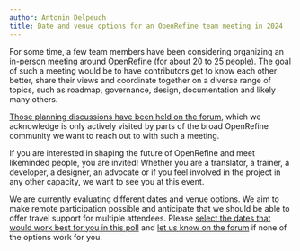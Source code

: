 ```yaml
---
author: Antonin Delpeuch
title: Date and venue options for an OpenRefine team meeting in 2024
---
```


For some time, a few team members have been considering organizing an in-person meeting around OpenRefine (for about 20 to 25 people).
The goal of such a meeting would be to have contributors get to know each other better, share their views and coordinate
together on a diverse range of topics, such as roadmap, governance, design, documentation and likely many others.

[Those planning discussions have been held on the forum](https://forum.openrefine.org/t/organizing-an-openrefine-barcamp/179/23),
which we acknowledge is only actively visited by parts of the broad OpenRefine community we want to reach out to with such a meeting.

If you are interested in shaping the future of OpenRefine and meet likeminded people, you are invited! Whether you are a
translator, a trainer, a developer, a designer, an advocate or if you feel involved in the project in
any other capacity, we want to see you at this event.

We are currently evaluating different dates and venue options. We aim to make remote participation possible and anticipate that
we should be able to offer travel support for multiple attendees. Please [select the dates that would work best for you in this poll](https://framadate.org/iHVSSxY9VhtxUhrV)
and [let us know on the forum](https://forum.openrefine.org/t/organizing-an-openrefine-barcamp/179/23) if none of the options work for you.
